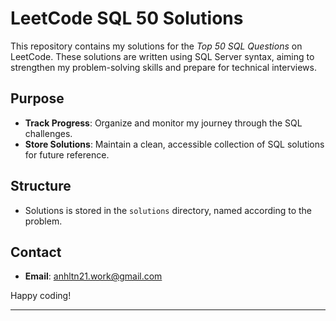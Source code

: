 
# LeetCode SQL 50 Solutions

This repository contains my solutions for the *Top 50 SQL Questions* on LeetCode. These solutions are written using SQL Server syntax, aiming to strengthen my problem-solving skills and prepare for technical interviews.


## Purpose

- **Track Progress**: Organize and monitor my journey through the SQL challenges.
- **Store Solutions**: Maintain a clean, accessible collection of SQL solutions for future reference.

## Structure

- Solutions is stored in the `solutions` directory, named according to the problem.

## Contact

- **Email**: [anhltn21.work@gmail.com](mailto:anhltn21.work@gmail.com)

Happy coding!

---
